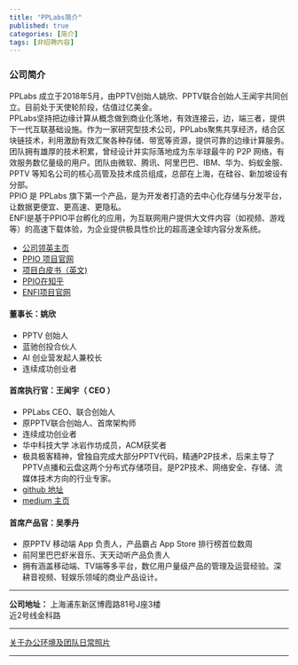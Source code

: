 ```yaml
---
title: "PPLabs简介"
published: true
categories: [简介]
tags: [非招聘内容]
---
```


### 公司简介
PPLabs 成立于2018年5月，由PPTV创始人姚欣、PPTV联合创始人王闻宇共同创立。目前处于天使轮阶段，估值过亿美金。
<br/>
PPLabs坚持把边缘计算从概念做到商业化落地，有效连接云，边，端三者，提供下一代互联基础设施。作为一家研究型技术公司，PPLabs聚焦共享经济，结合区块链技术，利用激励有效汇聚各种存储、带宽等资源，提供可靠的边缘计算服务。
<br/>
团队拥有雄厚的技术积累，曾经设计并实际落地成为东半球最牛的 P2P 网络，有效服务数亿量级的用户。团队由微软、腾讯、阿里巴巴、IBM、华为、蚂蚁金服、PPTV 等知名公司的核心高管及技术成员组成，总部在上海，在硅谷、新加坡设有分部。
<br/>
PPIO 是 PPLabs 旗下第一个产品，是为开发者打造的去中心化存储与分发平台，让数据更便宜、更高速、更隐私。
<br/>
ENFI是基于PPIO平台孵化的应用，为互联网用户提供大文件内容（如视频、游戏等）的高速下载体验，为企业提供极具性价比的超高速全球内容分发系统。
<br/>
- [公司领英主页]( https://www.linkedin.com/company/pplabs/?ash)
- [PPIO 项目官网](https://www.pp.io/?ash)
- [项目白皮书（英文)](https://github.com/PPIO/Whitepaper/?ash)
- [PPIO在知乎](https://www.zhihu.com/org/ppio-62/activities/?ash)
- [ENFI项目官网](http://www.enfi.cloud/#/)

#### 董事长：姚欣
- PPTV 创始人
- 蓝驰创投合伙人
- AI 创业营发起人兼校长
- 连续成功创业者

#### 首席执行官：王闻宇（ CEO ）
- PPLabs CEO、联合创始人
- 原PPTV联合创始人、首席架构师
- 连续成功创业者
- 华中科技大学 冰岩作坊成员，ACM获奖者
- 极具极客精神，曾独自完成大部分PPTV代码，精通P2P技术，后来主导了PPTV点播和云盘这两个分布式存储项目。是P2P技术、网络安全、存储、流媒体技术方向的行业专家。
- [github 地址](https://github.com/omnigeeker/?ash)
- [medium 主页](https://medium.com/@omnigeeker/?ash)

#### 首席产品官：吴季丹
- 原PPTV 移动端 App 负责人，产品霸占 App Store 排行榜首位数周
- 前阿里巴巴虾米音乐、天天动听产品负责人
- 拥有涵盖移动端、TV端等多平台，数亿用户量级产品的管理及运营经验。深耕音视频、轻娱乐领域的商业产品设计。

<hr/>

**公司地址：** 上海浦东新区博霞路81号J座3楼<br/>
近2号线金科路<br/>

<hr>

[关于办公环境及团队日常照片](http://ashma.info/2019/03/02/pic-of-PPLabs/)

<hr>
